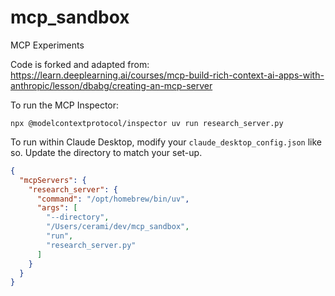 # mcp_sandbox
MCP Experiments

Code is forked and adapted from:  https://learn.deeplearning.ai/courses/mcp-build-rich-context-ai-apps-with-anthropic/lesson/dbabg/creating-an-mcp-server

To run the MCP Inspector:

```shell
npx @modelcontextprotocol/inspector uv run research_server.py
```

To run within Claude Desktop, modify your `claude_desktop_config.json` like so.  Update the directory
to match your set-up.

```json
{
  "mcpServers": {
    "research_server": {
      "command": "/opt/homebrew/bin/uv",
      "args": [
        "--directory",
        "/Users/cerami/dev/mcp_sandbox",
        "run",
        "research_server.py"
      ]
    }
  }
}
```